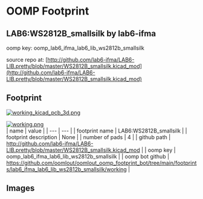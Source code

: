 # OOMP Footprint  
## LAB6:WS2812B_smallsilk  by lab6-ifma  
  
oomp key: oomp_lab6_ifma_lab6_lib_ws2812b_smallsilk  
  
source repo at: [http://github.com/lab6-ifma/LAB6-LIB.pretty/blob/master/WS2812B_smallsilk.kicad_mod](http://github.com/lab6-ifma/LAB6-LIB.pretty/blob/master/WS2812B_smallsilk.kicad_mod)  
## Footprint  
  
[![working_kicad_pcb_3d.png](working_kicad_pcb_3d_600.png)](working_kicad_pcb_3d.png)  
  
[![working.png](working_600.png)](working.png)  
| name | value | 
| --- | --- | 
| footprint name | LAB6:WS2812B_smallsilk | 
| footprint description | None | 
| number of pads | 4 | 
| github path | http://github.com/lab6-ifma/LAB6-LIB.pretty/blob/master/WS2812B_smallsilk.kicad_mod | 
| oomp key | oomp_lab6_ifma_lab6_lib_ws2812b_smallsilk | 
| oomp bot github | https://github.com/oomlout/oomlout_oomp_footprint_bot/tree/main/footprints/lab6_ifma_lab6_lib_ws2812b_smallsilk/working | 
## Images  
